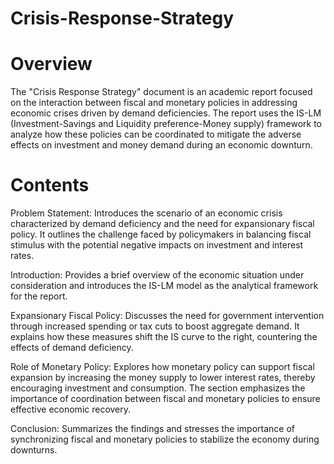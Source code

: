 # Crisis-Response-Strategy
# Overview
The "Crisis Response Strategy" document is an academic report focused on the interaction between fiscal and monetary policies in addressing economic crises driven by demand deficiencies. The report uses the IS-LM (Investment-Savings and Liquidity preference-Money supply) framework to analyze how these policies can be coordinated to mitigate the adverse effects on investment and money demand during an economic downturn.

# Contents
Problem Statement: Introduces the scenario of an economic crisis characterized by demand deficiency and the need for expansionary fiscal policy. It outlines the challenge faced by policymakers in balancing fiscal stimulus with the potential negative impacts on investment and interest rates.

Introduction: Provides a brief overview of the economic situation under consideration and introduces the IS-LM model as the analytical framework for the report.

Expansionary Fiscal Policy: Discusses the need for government intervention through increased spending or tax cuts to boost aggregate demand. It explains how these measures shift the IS curve to the right, countering the effects of demand deficiency.

Role of Monetary Policy: Explores how monetary policy can support fiscal expansion by increasing the money supply to lower interest rates, thereby encouraging investment and consumption. The section emphasizes the importance of coordination between fiscal and monetary policies to ensure effective economic recovery.

Conclusion: Summarizes the findings and stresses the importance of synchronizing fiscal and monetary policies to stabilize the economy during downturns.
